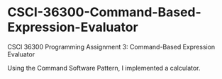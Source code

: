 # CSCI-36300-Command-Based-Expression-Evaluator
CSCI 36300 Programming Assignment 3: Command-Based Expression Evaluator

Using the Command Software Pattern, I implemented a calculator.

